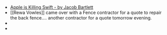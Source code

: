 - [Apple is Killing Swift - by Jacob Bartlett](https://blog.jacobstechtavern.com/p/apple-is-killing-swift)
- [[Rewa Vowles]] came over with a Fence contractor for a quote to repair the back fence....  another contractor for a quote tomorrow evening.
-
-